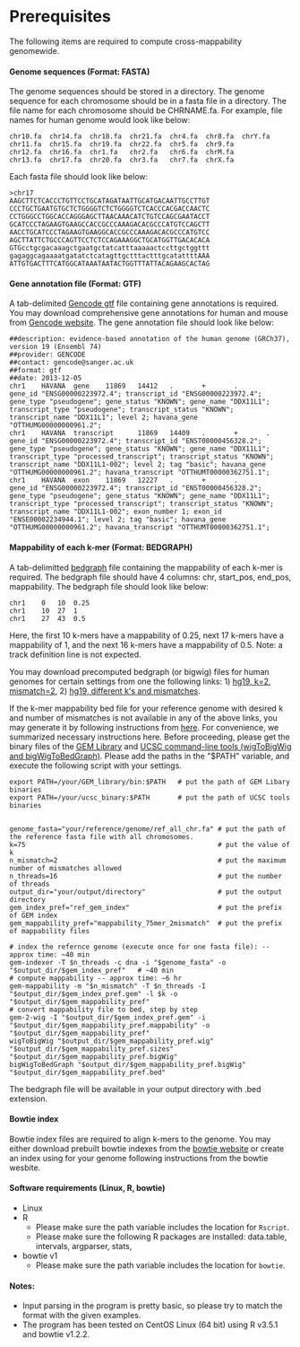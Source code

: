 # Prerequisites
The following items are required to compute cross-mappability genomewide.
#### Genome sequences (Format: FASTA)
The genome sequences should be stored in a directory. The genome sequence for each chromosome should be in a fasta file in a directory. The file name for each chromosome should be CHRNAME.fa. For example, file names for human genome would look like below:
```
chr10.fa  chr14.fa  chr18.fa  chr21.fa  chr4.fa  chr8.fa  chrY.fa
chr11.fa  chr15.fa  chr19.fa  chr22.fa  chr5.fa  chr9.fa
chr12.fa  chr16.fa  chr1.fa   chr2.fa   chr6.fa  chrM.fa
chr13.fa  chr17.fa  chr20.fa  chr3.fa   chr7.fa  chrX.fa
```
Each fasta file should look like below:
```
>chr17
AAGCTTCTCACCCTGTTCCTGCATAGATAATTGCATGACAATTGCCTTGT
CCCTGCTGAATGTGCTCTGGGGTCTCTGGGGTCTCACCCACGACCAACTC
CCTGGGCCTGGCACCAGGGAGCTTAACAAACATCTGTCCAGCGAATACCT
GCATCCCTAGAAGTGAAGCCACCGCCCAAAGACACGCCCATGTCCAGCTT
AACCTGCATCCCTAGAAGTGAAGGCACCGCCCAAAGACACGCCCATGTCC
AGCTTATTCTGCCCAGTTCCTCTCCAGAAAGGCTGCATGGTTGACACACA
GTGcctgcgacaaagctgaatgctatcatttaaaaactccttgctggttt
gagaggcagaaaatgatatctcatagttgctttactttgcatattttAAA
ATTGTGACTTTCATGGCATAAATAATACTGGTTTATTACAGAAGCACTAG
```

#### Gene annotation file (Format: GTF)
A tab-delimited [Gencode gtf](https://www.gencodegenes.org/pages/data_format.html) file containing gene annotations is required. You may download comprehensive gene annotations for human and mouse from [Gencode website](https://www.gencodegenes.org/). The gene annotation file should look like below:
```
##description: evidence-based annotation of the human genome (GRCh37), version 19 (Ensembl 74)
##provider: GENCODE
##contact: gencode@sanger.ac.uk
##format: gtf
##date: 2013-12-05
chr1    HAVANA  gene    11869   14412   .       +       .       gene_id "ENSG00000223972.4"; transcript_id "ENSG00000223972.4"; gene_type "pseudogene"; gene_status "KNOWN"; gene_name "DDX11L1"; transcript_type "pseudogene"; transcript_status "KNOWN"; transcript_name "DDX11L1"; level 2; havana_gene "OTTHUMG00000000961.2";
chr1    HAVANA  transcript      11869   14409   .       +       .       gene_id "ENSG00000223972.4"; transcript_id "ENST00000456328.2"; gene_type "pseudogene"; gene_status "KNOWN"; gene_name "DDX11L1"; transcript_type "processed_transcript"; transcript_status "KNOWN"; transcript_name "DDX11L1-002"; level 2; tag "basic"; havana_gene "OTTHUMG00000000961.2"; havana_transcript "OTTHUMT00000362751.1";
chr1    HAVANA  exon    11869   12227   .       +       .       gene_id "ENSG00000223972.4"; transcript_id "ENST00000456328.2"; gene_type "pseudogene"; gene_status "KNOWN"; gene_name "DDX11L1"; transcript_type "processed_transcript"; transcript_status "KNOWN"; transcript_name "DDX11L1-002"; exon_number 1; exon_id "ENSE00002234944.1"; level 2; tag "basic"; havana_gene "OTTHUMG00000000961.2"; havana_transcript "OTTHUMT00000362751.1";
```

#### Mappability of each k-mer (Format: BEDGRAPH)
A tab-delimitted [bedgraph](http://genome.ucsc.edu/goldenPath/help/bedgraph.html) file containing the mappability of each k-mer is required. The bedgraph file should have 4 columns: chr, start_pos, end_pos, mappability. The bedgraph file should look like below:
```
chr1	0	10	0.25
chr1	10	27	1
chr1	27	43	0.5
```
Here, the first 10 k-mers have a mappability of 0.25, next 17 k-mers have a mappability of 1, and the next 16 k-mers have a mappability of 0.5. Note: a track definition line is not expected.

You may download precomputed bedgraph (or bigwig) files for human genomes for certain settings from one the following links: 1) [hg19, k=2, mismatch=2](http://bit.ly/hg19_mappability), 2) [hg19, different k's and mismatches](https://figshare.com/articles/Cross_Mappability_hg19_gencode19/7315049).

If the k-mer mappability bed file for your reference genome with desired k and number of mismatches is not available in any of the above links, you may generate it by following instructions from [here](https://wiki.bits.vib.be/index.php/Create_a_mappability_track). For convenience, we summarized necessary instructions here. Before proceeding, please get the binary files of the [GEM Library](https://sourceforge.net/projects/gemlibrary/files/gem-library/Binary%20pre-release%203/) and [UCSC command-line tools (wigToBigWig and bigWigToBedGraph)](http://hgdownload.soe.ucsc.edu/admin/exe/). Please add the paths in the "$PATH" variable, and execute the following script with your settings.

```
export PATH=/your/GEM_library/bin:$PATH   # put the path of GEM Libary binaries
export PATH=/your/ucsc_binary:$PATH       # put the path of UCSC tools binaries


genome_fasta="your/reference/genome/ref_all_chr.fa" # put the path of the reference fasta file with all chromosomes.
k=75                                                # put the value of k
n_mismatch=2                                        # put the maximum number of mismatches allowed
n_threads=16                                        # put the number of threads
output_dir="your/output/directory"                  # put the output directory
gem_index_pref="ref_gem_index"                      # put the prefix of GEM index
gem_mappability_pref="mappability_75mer_2mismatch"  # put the prefix of mappability files

# index the refernce genome (execute once for one fasta file): -- approx time: ~40 min
gem-indexer -T $n_threads -c dna -i "$genome_fasta" -o "$output_dir/$gem_index_pref"   # ~40 min
# compute mappability -- approx time: ~6 hr
gem-mappability -m "$n_mismatch" -T $n_threads -I "$output_dir/$gem_index_pref.gem" -l $k -o "$output_dir/$gem_mappability_pref"
# convert mappability file to bed, step by step
gem-2-wig -I "$output_dir/$gem_index_pref.gem" -i "$output_dir/$gem_mappability_pref.mappability" -o "$output_dir/$gem_mappability_pref"
wigToBigWig "$output_dir/$gem_mappability_pref.wig" "$output_dir/$gem_mappability_pref.sizes" "$output_dir/$gem_mappability_pref.bigWig"
bigWigToBedGraph "$output_dir/$gem_mappability_pref.bigWig" "$output_dir/$gem_mappability_pref.bed"

```
The bedgraph file will be available in your output directory with .bed extension.


#### Bowtie index
Bowtie index files are required to align k-mers to the genome. You may either download prebuilt bowtie indexes from the [bowtie website](http://bowtie-bio.sourceforge.net/index.shtml) or create an index using for your genome following instructions from the bowtie wesbite.


#### Software requirements (Linux, R, bowtie)
- Linux
- R
  - Please make sure the path variable includes the location for `Rscript`.
  - Please make sure the following R packages are installed: data.table, intervals, argparser, stats, 
- bowtie v1
  - Please make sure the path variable includes the location for `bowtie`.

#### Notes: 
- Input parsing in the program is pretty basic, so please try to match the format with the given examples.
- The program has been tested on CentOS Linux (64 bit) using R v3.5.1 and bowtie v1.2.2.
